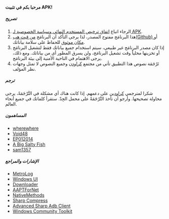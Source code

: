 #### مرحبا بكم في تثبيت APK!

##### تصريح
1. الرجاء اتباع [اتفاق ترخيص المستخدم النهائي وسياسة الخصوصية لـ APK](https://github.com/Paving-Base/APK-Installer/blob/main/Privacy.md).
2. هذا البرنامَج مفتوح المصدر، لذا يرجى التأكد أن البرنامَج [ من قيت هب(Github) ](https://github.com/Paving-Base/APK-Installer)أو [مكان موثوق](https://apps.microsoft.com/store/detail/9P2JFQ43FPPG) للحفاظ على سلامة بياناتك.
3. إذا كان مصدر البرنامَج غير طبيعي، سيتم استخدام جميع بياناتك فقط لتشغيل البرنامَج أو تخزينها محلياً وقت تشغيل البرنامَج، ولن يسرق المطور أي من بياناتك. ومع ذلك، يرجى الاهتمام في الناحية الأمنية إلى بيئة البرنامَج.
4. تَرْجَمَة نصوص هذا التطبيق تأتي من مجتمع [كراودِن](https://crowdin.com/project/APKInstaller "Crowdin") وجميع النصوص لا تمثل وجهات نظر المؤلف.

##### ترجم
شكرا لمترجمي [كراودين](https://crowdin.com/project/APKInstaller "Crowdin") على دعمهم. إذا كانت هناك أي مشكلة في التَّرْجَمَةً، يرجى محاولة تصحيحها. وأرجو أن تأخذ التَّرْجَمَةً على محمل الجِدّ. ستقرأ كلماتك في جميع أنحاء العالم.

##### المساهمون
- [wherewhere](https://github.com/wherewhere)
- [Void48](https://github.com/Void48)
- [EP012014](https://github.com/EP012014)
- [A Big Salty Fish](https://github.com/bigsaltyfishes)
- [sam1357](https://github.com/sam1357)

##### الإشارات والمراجع
- [MetroLog](https://github.com/roubachof/MetroLog "MetroLog")
- [Windows UI](https://github.com/microsoft/microsoft-ui-xaml "Windows UI")
- [Downloader](https://github.com/bezzad/Downloader "Downloader")
- [AAPTForNet](https://github.com/canheo136/QuickLook.Plugin.ApkViewer "AAPTForNet")
- [NativeMethods](https://github.com/lepoco/nativemethods "NativeMethods")
- [Sharp Compress](https://github.com/adamhathcock/sharpcompress "Sharp Compress")
- [Advanced Sharp Adb Client](https://github.com/yungd1plomat/AdvancedSharpAdbClient "Advanced Sharp Adb Client")
- [Windows Community Toolkit](https://github.com/CommunityToolkit/WindowsCommunityToolkit "Windows Community Toolkit")